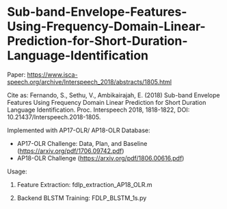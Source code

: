 # Sub-band-Envelope-Features-Using-Frequency-Domain-Linear-Prediction-for-Short-Duration-Language-Identification
Paper: https://www.isca-speech.org/archive/Interspeech_2018/abstracts/1805.html

Cite as: Fernando, S., Sethu, V., Ambikairajah, E. (2018) Sub-band Envelope Features Using Frequency Domain Linear Prediction for Short Duration Language Identification. Proc. Interspeech 2018, 1818-1822, DOI: 10.21437/Interspeech.2018-1805. 

Implemented with AP17-OLR/ AP18-OLR Database:
  * AP17-OLR Challenge: Data, Plan, and Baseline (https://arxiv.org/pdf/1706.09742.pdf)
  * AP18-OLR Challenge (https://arxiv.org/pdf/1806.00616.pdf)

Usage:
1) Feature Extraction: fdlp_extraction_AP18_OLR.m

2) Backend BLSTM Training: FDLP_BLSTM_1s.py
